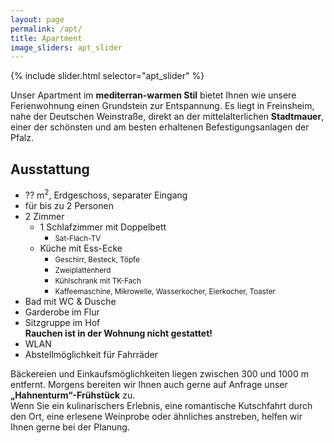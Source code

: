 ```yaml
---
layout: page
permalink: /apt/
title: Apartment
image_sliders: apt_slider
---
```


<div class="align-right" style="width: 66%">
{% include slider.html selector="apt_slider" %}
</div>

Unser Apartment im **mediterran-warmen Stil** bietet Ihnen wie unsere Ferienwohnung einen Grundstein zur Entspannung. Es liegt in Freinsheim, nahe der Deutschen Weinstraße, direkt an der mittelalterlichen **Stadtmauer**, einer der schönsten und am besten erhaltenen Befestigungsanlagen der Pfalz.
<br/>


## Ausstattung
- ?? m<sup>2</sup>, Erdgeschoss, separater Eingang
- für bis zu 2 Personen
- 2 Zimmer
  - 1 Schlafzimmer mit Doppelbett
    - <small>Sat-Flach-TV</small>
  - Küche mit Ess-Ecke
    - <small>Geschirr, Besteck, Töpfe</small>
    - <small>Zweiplattenherd</small>
    - <small>Kühlschrank mit TK-Fach</small>
    - <small>Kaffeemaschine, Mikrowelle, Wasserkocher, Eierkocher, Toaster</small>
- Bad mit WC & Dusche
- Garderobe im Flur
- Sitzgruppe im Hof <br/>
  **Rauchen ist in der Wohnung nicht gestattet!**
- WLAN
- Abstellmöglichkeit für Fahrräder

Bäckereien und Einkaufsmöglichkeiten liegen zwischen 300 und 1000 m entfernt. Morgens bereiten wir Ihnen auch gerne auf Anfrage unser **„Hahnenturm“-Frühstück** zu.\
Wenn Sie ein kulinarischers Erlebnis, eine romantische Kutschfahrt durch den Ort, eine erlesene Weinprobe oder ähnliches anstreben, helfen wir Ihnen gerne bei der Planung.
